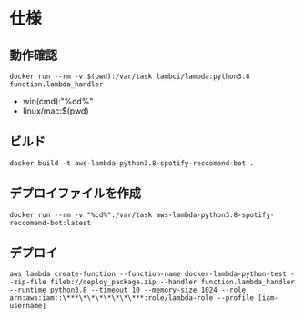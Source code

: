 # 仕様

## 動作確認

```
docker run --rm -v $(pwd):/var/task lambci/lambda:python3.8 function.lambda_handler
```

- win(cmd):"%cd%"
- linux/mac:$(pwd)

## ビルド

```
docker build -t aws-lambda-python3.8-spotify-reccomend-bot .
```

## デプロイファイルを作成

```
docker run --rm -v "%cd%":/var/task aws-lambda-python3.8-spotify-reccomend-bot:latest
```

## デプロイ

```
aws lambda create-function --function-name docker-lambda-python-test --zip-file fileb://deploy_package.zip --handler function.lambda_handler --runtime python3.8 --timeout 10 --memory-size 1024 --role arn:aws:iam::\***\*\*\*\*\*\*\***:role/lambda-role --profile [iam-username]
```
